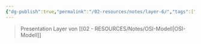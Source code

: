 ```yaml
---
{"dg-publish":true,"permalink":"/02-resources/notes/layer-6/","tags":["netzwerk"],"noteIcon":"","updated":"2024-07-10T14:52:19.000+02:00"}
---
```


> Presentation Layer von [[02 - RESOURCES/Notes/OSI-Modell\|OSI-Modell]]